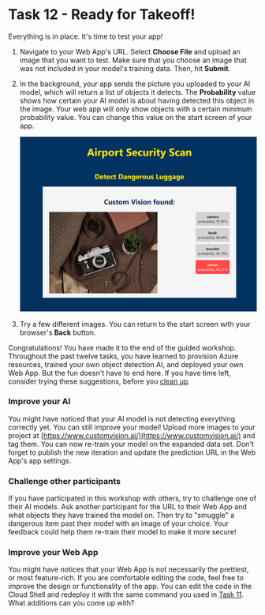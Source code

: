 # Task 12 - Ready for Takeoff!

Everything is in place. It's time to test your app!

1. Navigate to your Web App's URL. Select **Choose File** and upload an image that you want to test. Make sure that you choose an image that was not included in your model's training data. Then, hit **Submit**. 

1. In the background, your app sends the picture you uploaded to your AI model, which will return a list of objects it detects. The **Probability** value shows how certain your AI model is about having detected this object in the image. Your web app will only show objects with a certain minimum probability value. You can change this value on the start screen of your app. 

    ![List of detected objects](media/12/dangerous_objects.png)

1. Try a few different images. You can return to the start screen with your browser's **Back** button.

Congratulations! You have made it to the end of the guided workshop. Throughout the past twelve tasks, you have learned to provision Azure resources, trained your own object detection AI, and deployed your own Web App. But the fun doesn't have to end here. If you have time left, consider trying these suggestions, before you [clean up](13-Cleanup.md).

### Improve your AI

You might have noticed that your AI model is not detecting everything correctly yet. You can still improve your model! Upload more images to your project at [https://www.customvision.ai/](https://www.customvision.ai/) and tag them. You can now re-train your model on the expanded data set. Don't forget to publish the new iteration and update the prediction URL in the Web App's app settings.

### Challenge other participants

If you have participated in this workshop with others, try to challenge one of their AI models. Ask another participant for the URL to their Web App and what objects they have trained the model on. Then try to "smuggle" a dangerous item past their model with an image of your choice. Your feedback could help them re-train their model to make it more secure!

### Improve your Web App

You might have notices that your Web App is not necessarily the prettiest, or most feature-rich. If you are comfortable editing the code, feel free to improve the design or functionality of the app. You can edit the code in the Cloud Shell and redeploy it with the same command you used in [Task 11](11-Deploy%20your%20Web%20App.md). What additions can you come up with?